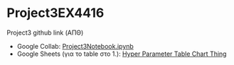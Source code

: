 # Project3EX4416
Project3 github link (ΑΠΘ)

- Google Collab: [Project3Notebook.ipynb](https://colab.research.google.com/drive/1wgoPcg35Z6VW02eGSJqunnTWGyvFOgu0#scrollTo=xEKqK9a7Witj)
- Google Sheets (για το table στο 1.): [Hyper Parameter Table Chart Thing](https://docs.google.com/spreadsheets/d/1tuuoW2VumTWl2K_3Rqynw5v6dBlxipHozvwwKEkF6Lk/edit#gid=0)
